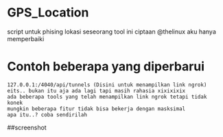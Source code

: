 # GPS_Location
script untuk phising lokasi seseorang
tool ini ciptaan @thelinux aku hanya memperbaiki

    
# Contoh beberapa yang diperbarui        
```
127.0.0.1:/4040/api/tunnels (Disini untuk menampilkan link ngrok)
eits.. bukan itu aja ada lagi tapi masih rahasia xixixixix
ada beberapa tools yang telah menampilkan link ngrok tetapi tidak konek
mungkin beberapa fitur tidak bisa bekerja dengan masksimal 
apa itu..? coba sendirilah
```

##screenshot
